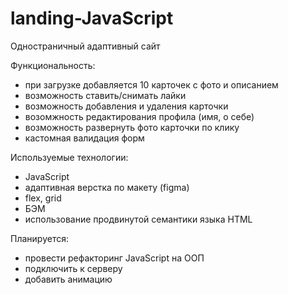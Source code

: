 # landing-JavaScript

Одностраничный адаптивный сайт

Функциональность:
- при загрузке добавляется 10 карточек с фото и описанием
- возможность ставить/снимать лайки
- возможность добавления и удаления карточки 
- возомжность редактирования профила (имя, о себе)
- возможность развернуть фото карточки по клику
- кастомная валидация форм

Используемые технологии:
- JavaScript
- адаптивная верстка по макету (figma)
- flex, grid
- БЭМ
- использование продвинутой семантики языка HTML

Планируется:
- провести рефакторинг JavaScript на ООП 
- подключить к серверу
- добавить анимацию
